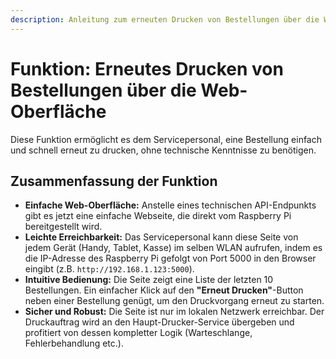 ```yaml
---
description: Anleitung zum erneuten Drucken von Bestellungen über die Web-Oberfläche
---
```


# Funktion: Erneutes Drucken von Bestellungen über die Web-Oberfläche

Diese Funktion ermöglicht es dem Servicepersonal, eine Bestellung einfach und schnell erneut zu drucken, ohne technische Kenntnisse zu benötigen.

## Zusammenfassung der Funktion

*   **Einfache Web-Oberfläche:** Anstelle eines technischen API-Endpunkts gibt es jetzt eine einfache Webseite, die direkt vom Raspberry Pi bereitgestellt wird.
*   **Leichte Erreichbarkeit:** Das Servicepersonal kann diese Seite von jedem Gerät (Handy, Tablet, Kasse) im selben WLAN aufrufen, indem es die IP-Adresse des Raspberry Pi gefolgt von Port 5000 in den Browser eingibt (z.B. `http://192.168.1.123:5000`).
*   **Intuitive Bedienung:** Die Seite zeigt eine Liste der letzten 10 Bestellungen. Ein einfacher Klick auf den **"Erneut Drucken"**-Button neben einer Bestellung genügt, um den Druckvorgang erneut zu starten.
*   **Sicher und Robust:** Die Seite ist nur im lokalen Netzwerk erreichbar. Der Druckauftrag wird an den Haupt-Drucker-Service übergeben und profitiert von dessen kompletter Logik (Warteschlange, Fehlerbehandlung etc.).
